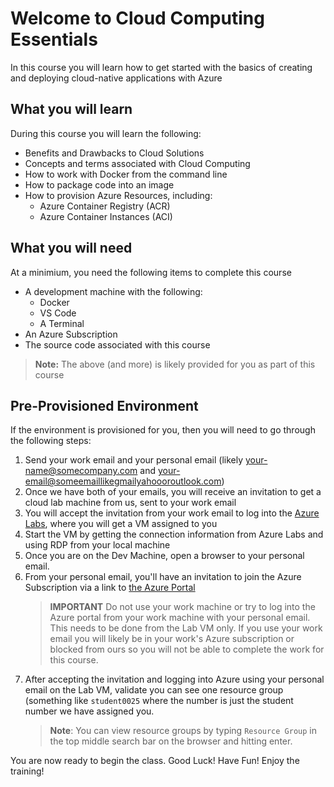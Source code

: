 # Welcome to Cloud Computing Essentials

In this course you will learn how to get started with the basics of creating and deploying cloud-native applications with Azure

## What you will learn

During this course you will learn the following:

- Benefits and Drawbacks to Cloud Solutions
- Concepts and terms associated with Cloud Computing
- How to work with Docker from the command line
- How to package code into an image
- How to provision Azure Resources, including:
    - Azure Container Registry (ACR)
    - Azure Container Instances (ACI)

## What you will need

At a minimium, you need the following items to complete this course 

- A development machine with the following:
    - Docker
    - VS Code
    - A Terminal
- An Azure Subscription
- The source code associated with this course

>**Note:** The above (and more) is likely provided for you as part of this course

## Pre-Provisioned Environment

If the environment is provisioned for you, then you will need to go through the following steps:

1) Send your work email and your personal email (likely your-name@somecompany.com and your-email@someemaillikegmailyahoooroutlook.com)
2) Once we have both of your emails, you will receive an invitation to get a cloud lab machine from us, sent to your work email
3) You will accept the invitation from your work email to log into the [Azure Labs](https://labs.azure.com), where you will get a VM assigned to you
4) Start the VM by getting the connection information from Azure Labs and using RDP from your local machine
5) Once you are on the Dev Machine, open a browser to your personal email.
6) From your personal email, you'll have an invitation to join the Azure Subscription via a link to [the Azure Portal](https://portal.azure.com) 
    > **IMPORTANT** Do not use your work machine or try to log into the Azure portal from your work machine with your personal email.  This needs to be done from the Lab VM only.  If you use your work email you will likely be in your work's Azure subscription or blocked from ours so you will not be able to complete the work for this course.
7) After accepting the invitation and logging into Azure using your personal email on the Lab VM, validate you can see one resource group (something like `student0025` where the number is just the student number we have assigned you.
    > **Note**: You can view resource groups by typing `Resource Group` in the top middle search bar on the browser and hitting enter.

You are now ready to begin the class.  Good Luck! Have Fun! Enjoy the training!
